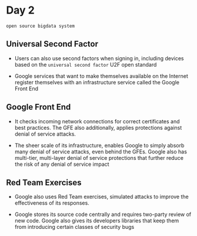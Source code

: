 # Day 2
`open source bigdata system`

## Universal Second Factor
*   Users can also use second factors when signing in, including devices based on the `universal second factor` U2F open standard

*   Google services that want to make themselves available on the Internet register themselves with an infrastructure service called the       Google Front End


## Google Front End

* It checks incoming network connections for correct certificates and best practices. The GFE also additionally, applies protections         against denial of service attacks. 

* The sheer scale of its infrastructure, enables Google to simply absorb many denial of service attacks,   even behind the GFEs. Google also has multi-tier, multi-layer denial of service protections that further reduce the risk of any denial of   service impact


## Red Team Exercises

*   Google also uses Red Team exercises, simulated attacks to improve the effectiveness of its responses.

*   Google stores its source code centrally and requires two-party review of new code. Google also gives its developers libraries that keep     them from introducing certain classes of security bugs
